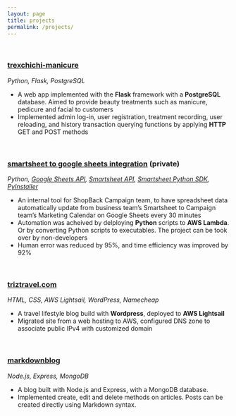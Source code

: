 ```yaml
---
layout: page
title: projects
permalink: /projects/
---
```


<br/>

### **[trexchichi-manicure](https://github.com/yunchipang/trexchichi-manicure)**
*Python, Flask, PostgreSQL*
* A web app implemented with the **Flask** framework with a **PostgreSQL** database. Aimed to provide beauty treatments such as manicure, pedicure and facial to customers
* Implemented admin log-in, user registration, treatment recording, user reloading, and history transaction
querying functions by applying **HTTP** GET and POST methods

<br/>

### **[smartsheet to google sheets integration](https://github.com/yunchipang/smartsheet-gsheet-integration)** (private)
*Python, [Google Sheets API](https://developers.google.com/sheets/api), [Smartsheet API](https://smartsheet.redoc.ly/), [Smartsheet Python SDK](http://smartsheet-platform.github.io/smartsheet-python-sdk/index.html), [PyInstaller](https://pyinstaller.org/)*
* An internal tool for ShopBack Campaign team, to have spreadsheet data automatically update from business team’s Smartsheet to Campaign team’s Marketing Calendar on Google Sheets every 30 minutes
* Automation was acheived by delploying **Python** scripts to **AWS Lambda**. Or by converting Python scripts to executables. The project can be took over by non-developers
* Human error was reduced by 95%, and time efficiency was improved by 92%

<br/>

### [**triztravel.com**](https://triztravel.com)
*HTML, CSS, AWS Lightsail, WordPress, Namecheap*
* A travel lifestyle blog build with **Wordpress**, deployed to **AWS Lightsail**
* Migrated site from a web hosting to AWS, configured DNS zone to associate public IPv4 with customized domain

<br/>

### [**markdownblog**](https://github.com/yunchipang/markdownblog)
*Node.js, Express, MongoDB*
* A blog built with Node.js and Express, with a MongoDB database.
* Implemented create, edit and delete methods on articles. Posts can be created directly using Markdown syntax. 